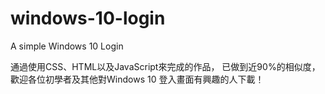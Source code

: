 # windows-10-login
A simple Windows 10 Login

通過使用CSS、HTML以及JavaScript來完成的作品，
已做到近90%的相似度，歡迎各位初學者及其他對Windows 10 登入畫面有興趣的人下載！
